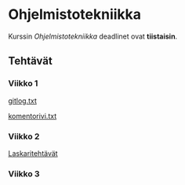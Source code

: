 # Ohjelmistotekniikka

Kurssin _Ohjelmistotekniikka_ deadlinet ovat __tiistaisin__.

## Tehtävät

### Viikko 1

[gitlog.txt](https://github.com/kiaoraquok/ot-harjoitustyo/blob/master/laskarit/viikko1/gitlog.txt)

[komentorivi.txt](https://github.com/kiaoraquok/ot-harjoitustyo/blob/master/laskarit/viikko1/komentorivi.txt)

### Viikko 2
[Laskaritehtävät](https://github.com/kiaoraquok/ot-harjoitustyo/tree/master/laskarit/viikko2)

### Viikko 3
